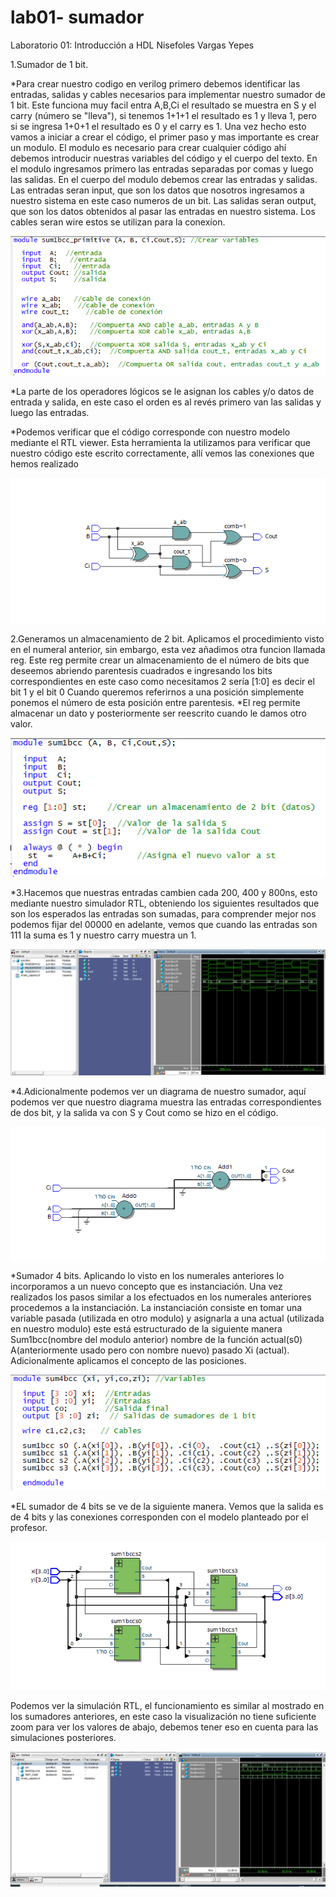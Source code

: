 # lab01- sumador 
Laboratorio 01: Introducción a HDL
Nisefoles Vargas Yepes

1.Sumador de 1 bit.

*Para crear nuestro codigo en verilog primero debemos identificar las entradas, salidas y cables necesarios para implementar nuestro sumador de 1 bit. Este funciona muy facil entra A,B,Ci el resultado se muestra en S y el carry (número se "lleva"), si tenemos 1+1+1 el resultado es 1 y lleva 1, pero si se ingresa 1+0+1 el resultado es 0 y el carry es 1. 
Una vez hecho esto vamos a iniciar a crear el código, el primer paso y mas importante es crear un modulo.
El modulo es necesario para crear cualquier código ahí debemos introducir nuestras variables del código y el cuerpo del texto.
En el modulo ingresamos primero las entradas separadas por comas y luego las salidas.
En el cuerpo del modulo debemos crear las entradas y salidas.
Las entradas seran input, que son los datos que nosotros ingresamos a nuestro sistema en este caso numeros de un bit.
Las salidas seran output, que son los datos obtenidos al pasar las entradas en nuestro sistema.
Los cables seran wire estos se utilizan para la conexíon. 

![conex](https://github.com/unal-edigital1-lab/lab00-NisefolesVargas/blob/master/sum1bcc_primitive.PNG)

*La parte de los operadores lógicos se le asignan los cables y/o datos de entrada y salida, en este caso el orden es al revés primero van las salidas y luego las entradas.

*Podemos verificar que el código corresponde con nuestro modelo mediante el RTL viewer. Esta herramienta la utilizamos para verificar que nuestro código este escrito correctamente, allí vemos las conexiones que hemos realizado

![conex](https://github.com/unal-edigital1-lab/lab00-NisefolesVargas/blob/master/Sumador%20primitive.PNG)

2.Generamos un almacenamiento de 2 bit.
Aplicamos el procedimiento visto en el numeral anterior, sin embargo, esta vez añadimos otra funcion llamada reg.
Este reg permite crear un almacenamiento de el número de bits que deseemos abriendo parentesis cuadrados e ingresando los bits correspondientes en este caso como necesitamos 2 sería [1:0] es decir el bit 1 y el bit 0
Cuando queremos referirnos a una posición simplemente ponemos el número de esta posición entre parentesis.
*El reg permite almacenar un dato y posteriormente ser reescrito cuando le damos otro valor.

![conex](https://github.com/unal-edigital1-lab/lab00-NisefolesVargas/blob/master/sum1bcc.PNG) 

*3.Hacemos que nuestras entradas cambien cada 200, 400 y 800ns, esto mediante nuestro simulador RTL, obteniendo los siguientes resultados que son los esperados las entradas son sumadas, para comprender mejor nos podemos fijar del 00000 en adelante, vemos que cuando las entradas son 111 la suma es 1 y nuestro carry muestra un 1.

![conex](https://github.com/unal-edigital1-lab/lab00-NisefolesVargas/blob/master/Sumador%201%20bit%20800ns.PNG)

*4.Adicionalmente podemos ver un diagrama de nuestro sumador, aquí podemos ver que nuestro diagrama muestra las entradas correspondientes de dos bit, y la salida va con S y Cout como se hizo en el código.

![conex](https://github.com/unal-edigital1-lab/lab00-NisefolesVargas/blob/master/sumador%201%20bit%20diagrama.PNG)


*Sumador 4 bits.
Aplicando lo visto en los numerales anteriores lo incorporamos a un nuevo concepto que es instanciación.
Una vez realizados los pasos similar a los efectuados en los numerales anteriores procedemos a la instanciación.
La instanciación consiste en tomar una variable pasada (utilizada en otro modulo) y asignarla a una actual (utilizada en nuestro modulo) este está estructurado de la siguiente manera Sum1bcc(nombre del modulo anterior) nombre de la función actual(s0) A(anteriormente usado pero con nombre nuevo) pasado Xi (actual). Adicionalmente aplicamos el concepto de las posiciones.

![conex](https://github.com/unal-edigital1-lab/lab00-NisefolesVargas/blob/master/sum4bcc.PNG)

*EL sumador de 4 bits se ve de la siguiente manera. Vemos que la salida es de 4 bits y las conexiones corresponden con el modelo planteado por el profesor.

![conex](https://github.com/unal-edigital1-lab/lab00-NisefolesVargas/blob/master/Sumador%204%20bits%20diagrama.PNG)

Podemos ver la simulación RTL, el funcionamiento es similar al mostrado en los sumadores anteriores, en este caso la visualización no tiene suficiente zoom para ver los valores de abajo, debemos tener eso en cuenta para las simulaciones posteriores. 

![conex](https://github.com/unal-edigital1-lab/lab00-NisefolesVargas/blob/master/wave%20testbench.PNG)



